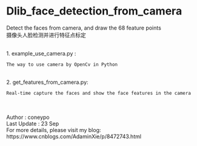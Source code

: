 # Dlib_face_detection_from_camera
Detect the faces from camera, and draw the 68 feature points 
<br>
摄像头人脸检测并进行特征点标定

<br>
1. example_use_camera.py : 
	
	The way to use camera by OpenCv in Python 
<br>
2. get_features_from_camera.py: 
	
	Real-time capture the faces and show the face features in the camera	
<br>

<br>
Author : coneypo<br>
Last Update : 23 Sep<br>
For more details, please visit my blog: https://www.cnblogs.com/AdaminXie/p/8472743.html
